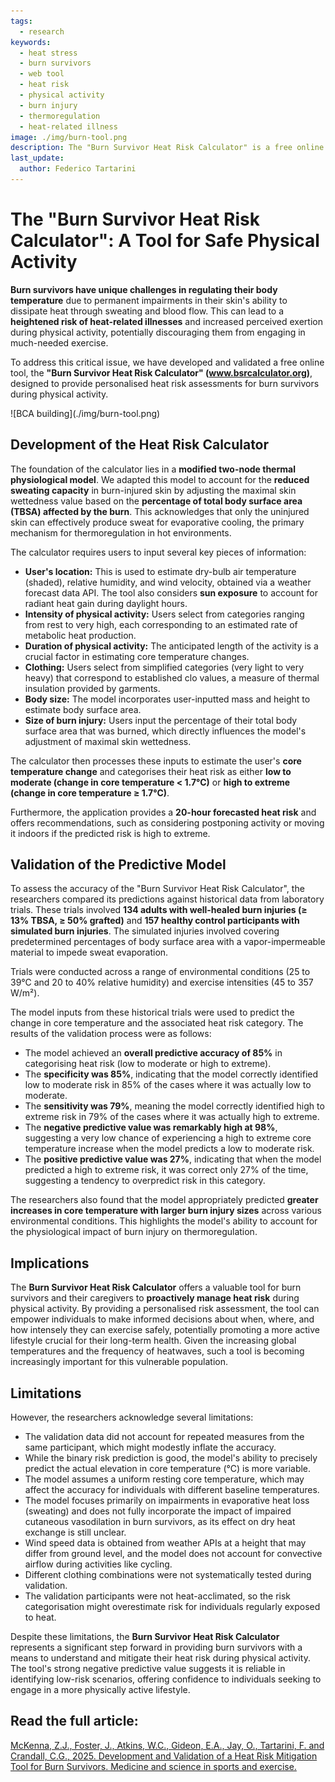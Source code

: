 ```yaml
---
tags:
  - research
keywords: 
  - heat stress
  - burn survivors
  - web tool
  - heat risk
  - physical activity
  - burn injury
  - thermoregulation
  - heat-related illness
image: ./img/burn-tool.png
description: The "Burn Survivor Heat Risk Calculator" is a free online tool designed to provide personalised heat risk assessments for burn survivors during physical activity.
last_update:
  author: Federico Tartarini
---
```


# The "Burn Survivor Heat Risk Calculator": A Tool for Safe Physical Activity

**Burn survivors have unique challenges in regulating their body temperature** due to permanent impairments in their skin's ability to dissipate heat through sweating and blood flow. 
This can lead to a **heightened risk of heat-related illnesses** and increased perceived exertion during physical activity, potentially discouraging them from engaging in much-needed exercise. 

To address this critical issue, we have developed and validated a free online tool, the **"Burn Survivor Heat Risk Calculator" (www.bsrcalculator.org)**, designed to provide personalised heat risk assessments for burn survivors during physical activity.

<div class="img-center" style={{"margin-bottom":"20px"}}> ![BCA building](./img/burn-tool.png)</div>

## Development of the Heat Risk Calculator

The foundation of the calculator lies in a **modified two-node thermal physiological model**. 
We adapted this model to account for the **reduced sweating capacity** in burn-injured skin by adjusting the maximal skin wettedness value based on the **percentage of total body surface area (TBSA) affected by the burn**. 
This acknowledges that only the uninjured skin can effectively produce sweat for evaporative cooling, the primary mechanism for thermoregulation in hot environments.

The calculator requires users to input several key pieces of information:

* **User's location:** This is used to estimate dry-bulb air temperature (shaded), relative humidity, and wind velocity, obtained via a weather forecast data API. The tool also considers **sun exposure** to account for radiant heat gain during daylight hours.
* **Intensity of physical activity:** Users select from categories ranging from rest to very high, each corresponding to an estimated rate of metabolic heat production.
* **Duration of physical activity:** The anticipated length of the activity is a crucial factor in estimating core temperature changes.
* **Clothing:** Users select from simplified categories (very light to very heavy) that correspond to established clo values, a measure of thermal insulation provided by garments.
* **Body size:** The model incorporates user-inputted mass and height to estimate body surface area.
* **Size of burn injury:** Users input the percentage of their total body surface area that was burned, which directly influences the model's adjustment of maximal skin wettedness.

The calculator then processes these inputs to estimate the user's **core temperature change** and categorises their heat risk as either **low to moderate (change in core temperature < 1.7°C)** or **high to extreme (change in core temperature ≥ 1.7°C)**. 

Furthermore, the application provides a **20-hour forecasted heat risk** and offers recommendations, such as considering postponing activity or moving it indoors if the predicted risk is high to extreme.

## Validation of the Predictive Model

To assess the accuracy of the "Burn Survivor Heat Risk Calculator", the researchers compared its predictions against historical data from laboratory trials. 
These trials involved **134 adults with well-healed burn injuries (≥ 13% TBSA, ≥ 50% grafted)** and **157 healthy control participants with simulated burn injuries**. 
The simulated injuries involved covering predetermined percentages of body surface area with a vapor-impermeable material to impede sweat evaporation. 

Trials were conducted across a range of environmental conditions (25 to 39°C and 20 to 40% relative humidity) and exercise intensities (45 to 357 W/m²). 

The model inputs from these historical trials were used to predict the change in core temperature and the associated heat risk category. 
The results of the validation process were as follows:

*   The model achieved an **overall predictive accuracy of 85%** in categorising heat risk (low to moderate or high to extreme).
*   The **specificity was 85%**, indicating that the model correctly identified low to moderate risk in 85% of the cases where it was actually low to moderate.
*   The **sensitivity was 79%**, meaning the model correctly identified high to extreme risk in 79% of the cases where it was actually high to extreme.
*   The **negative predictive value was remarkably high at 98%**, suggesting a very low chance of experiencing a high to extreme core temperature increase when the model predicts a low to moderate risk.
*   The **positive predictive value was 27%**, indicating that when the model predicted a high to extreme risk, it was correct only 27% of the time, suggesting a tendency to overpredict risk in this category.

The researchers also found that the model appropriately predicted **greater increases in core temperature with larger burn injury sizes** across various environmental conditions. 
This highlights the model's ability to account for the physiological impact of burn injury on thermoregulation.

## Implications

The **Burn Survivor Heat Risk Calculator** offers a valuable tool for burn survivors and their caregivers to **proactively manage heat risk** during physical activity. 
By providing a personalised risk assessment, the tool can empower individuals to make informed decisions about when, where, and how intensely they can exercise safely, potentially promoting a more active lifestyle crucial for their long-term health. 
Given the increasing global temperatures and the frequency of heatwaves, such a tool is becoming increasingly important for this vulnerable population.

## Limitations

However, the researchers acknowledge several limitations:

* The validation data did not account for repeated measures from the same participant, which might modestly inflate the accuracy.
* While the binary risk prediction is good, the model's ability to precisely predict the actual elevation in core temperature (°C) is more variable.
* The model assumes a uniform resting core temperature, which may affect the accuracy for individuals with different baseline temperatures.
* The model focuses primarily on impairments in evaporative heat loss (sweating) and does not fully incorporate the impact of impaired cutaneous vasodilation in burn survivors, as its effect on dry heat exchange is still unclear.
* Wind speed data is obtained from weather APIs at a height that may differ from ground level, and the model does not account for convective airflow during activities like cycling.
* Different clothing combinations were not systematically tested during validation.
* The validation participants were not heat-acclimated, so the risk categorisation might overestimate risk for individuals regularly exposed to heat.

Despite these limitations, the **Burn Survivor Heat Risk Calculator** represents a significant step forward in providing burn survivors with a means to understand and mitigate their heat risk during physical activity. 
The tool's strong negative predictive value suggests it is reliable in identifying low-risk scenarios, offering confidence to individuals seeking to engage in a more physically active lifestyle. 

## Read the full article:

[McKenna, Z.J., Foster, J., Atkins, W.C., Gideon, E.A., Jay, O., Tartarini, F. and Crandall, C.G., 2025. Development and Validation of a Heat Risk Mitigation Tool for Burn Survivors. Medicine and science in sports and exercise.](https://journals.lww.com/acsm-msse/abstract/9900/development_and_validation_of_a_heat_risk.749.aspx)